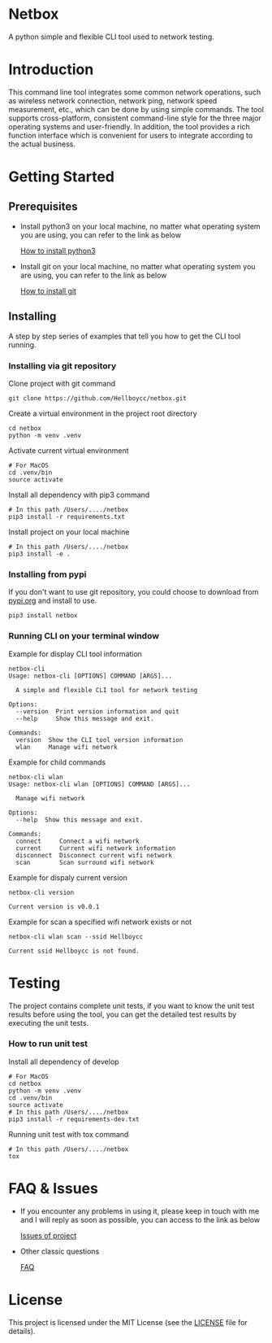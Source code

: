 # Netbox
A python simple and flexible CLI tool used to network testing.

# Introduction
This command line tool integrates some common network operations, such as wireless network connection, network ping, network speed measurement, etc., which can be done by using simple commands. The tool supports cross-platform, consistent command-line style for the three major operating systems and user-friendly. In addition, the tool provides a rich function interface which is convenient for users to integrate according to the actual business.

# Getting Started
## Prerequisites
* Install python3 on your local machine, no matter what operating system you are using, you can refer to the link as below

	[How to install python3](https://realpython.com/installing-python/)
* Install git on your local machine, no matter what operating system you are using, you can refer to the link as below

	[How to install git](https://git-scm.com/)
	
## Installing
A step by step series of examples that tell you how to get the CLI tool running.

### Installing via git repository
Clone project with git command

```shell
git clone https://github.com/Hellboycc/netbox.git
```
Create a virtual environment in the project root directory

```shell
cd netbox
python -m venv .venv
```
Activate current virtual environment

```shell
# For MacOS
cd .venv/bin
source activate
```
Install all dependency with pip3 command

```shell
# In this path /Users/..../netbox
pip3 install -r requirements.txt
```
Install project on your local machine

```shell
# In this path /Users/..../netbox 
pip3 install -e .
```
	
### Installing from pypi
If you don't want to use git repository, you could choose to download from [pypi.org](https://pypi.org/project/netbox/0.0.1/) and install to use.

```shell
pip3 install netbox
```
	
### Running CLI on your terminal window
Example for display CLI tool information
	
```
netbox-cli                                                                                                                                                                    
Usage: netbox-cli [OPTIONS] COMMAND [ARGS]...
	
  A simple and flexible CLI tool for network testing
	
Options:
  --version  Print version information and quit
  --help     Show this message and exit.
	
Commands:
  version  Show the CLI tool version information
  wlan     Manage wifi network
```
Example for child commands
	
```shell
netbox-cli wlan                                                                                                                                                              
Usage: netbox-cli wlan [OPTIONS] COMMAND [ARGS]...
	
  Manage wifi network
	
Options:
  --help  Show this message and exit.
	
Commands:
  connect     Connect a wifi network
  current     Current wifi network information
  disconnect  Disconnect current wifi network
  scan        Scan surround wifi network
```
Example for dispaly current version

```shell
netbox-cli version   
                                                                                                                                                         
Current version is v0.0.1
```
Example for scan a specified wifi network exists or not

```shell
netbox-cli wlan scan --ssid Hellboycc 
                                                                                                                                        
Current ssid Hellboycc is not found.
```
	
# Testing
The project contains complete unit tests, if you want to know the unit test results before using the tool, you can get the detailed test results by executing the unit tests.
### How to run unit test
Install all dependency of develop

```shell
# For MacOS
cd netbox
python -m venv .venv
cd .venv/bin
source activate
# In this path /Users/..../netbox
pip3 install -r requirements-dev.txt
```
Running unit test with tox command

```shell
# In this path /Users/..../netbox
tox
```

# FAQ & Issues
- If you encounter any problems in using it, please keep in touch with me and I will reply as soon as possible, you can access to the link as below

	[Issues of project](https://github.com/Hellboycc/netbox/issues)

- Other classic questions

	[FAQ](#)

# License
This project is licensed under the MIT License (see the [LICENSE](https://choosealicense.com/licenses/mit/) file for details).